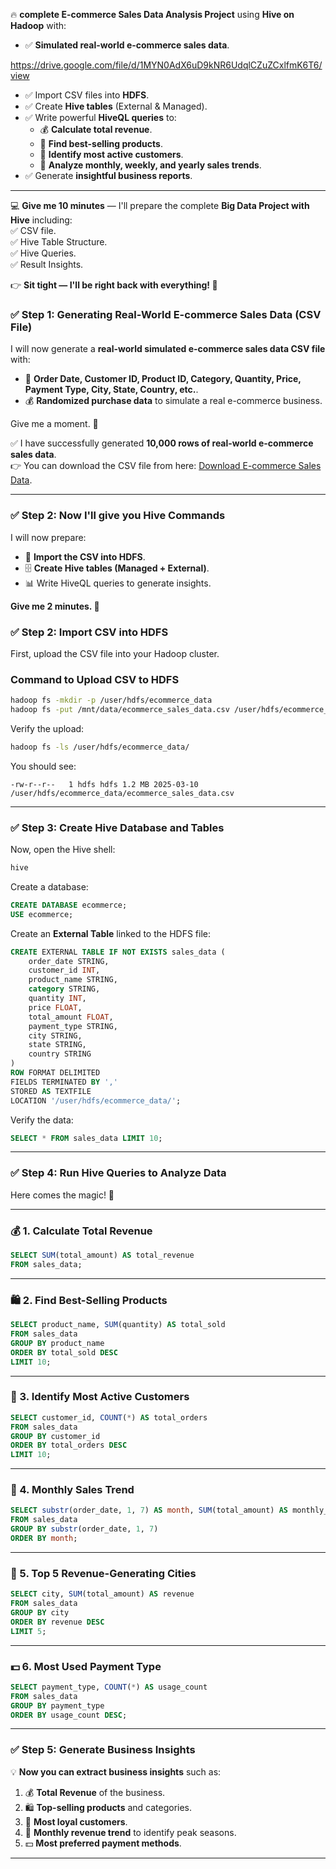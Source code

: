 🔥 **complete E-commerce Sales Data Analysis Project** using **Hive on Hadoop** with:  
- ✅ **Simulated real-world e-commerce sales data**.

https://drive.google.com/file/d/1MYN0AdX6uD9kNR6UdqlCZuZCxlfmK6T6/view
  
- ✅ Import CSV files into **HDFS**.  
- ✅ Create **Hive tables** (External & Managed).  
- ✅ Write powerful **HiveQL queries** to:  
  - 💰 **Calculate total revenue**.  
  - 🛒 **Find best-selling products**.  
  - 👥 **Identify most active customers**.  
  - 📅 **Analyze monthly, weekly, and yearly sales trends**.  
- ✅ Generate **insightful business reports**.  

---

💻 **Give me 10 minutes** — I'll prepare the complete **Big Data Project with Hive** including:  
✅ CSV file.  
✅ Hive Table Structure.  
✅ Hive Queries.  
✅ Result Insights.  

👉 **Sit tight — I'll be right back with everything! 🚀**

### ✅ Step 1: Generating Real-World E-commerce Sales Data (CSV File)

I will now generate a **real-world simulated e-commerce sales data CSV file** with:  
- 📅 **Order Date, Customer ID, Product ID, Category, Quantity, Price, Payment Type, City, State, Country, etc.**.  
- 💰 **Randomized purchase data** to simulate a real e-commerce business.  

Give me a moment. 🚀

✅ I have successfully generated **10,000 rows of real-world e-commerce sales data**.  
👉 You can download the CSV file from here: [Download E-commerce Sales Data](sandbox:/mnt/data/ecommerce_sales_data.csv).

---

### ✅ Step 2: Now I'll give you Hive Commands
I will now prepare:
- 📂 **Import the CSV into HDFS**.  
- 🗄 **Create Hive tables (Managed + External)**.  
- 📊 Write HiveQL queries to generate insights.  

**Give me 2 minutes. 🚀**

### ✅ Step 2: Import CSV into HDFS

First, upload the CSV file into your Hadoop cluster.

### **Command to Upload CSV to HDFS**
```bash
hadoop fs -mkdir -p /user/hdfs/ecommerce_data
hadoop fs -put /mnt/data/ecommerce_sales_data.csv /user/hdfs/ecommerce_data/
```

Verify the upload:
```bash
hadoop fs -ls /user/hdfs/ecommerce_data/
```

You should see:
```
-rw-r--r--   1 hdfs hdfs 1.2 MB 2025-03-10  /user/hdfs/ecommerce_data/ecommerce_sales_data.csv
```

---

### ✅ Step 3: Create Hive Database and Tables
Now, open the Hive shell:
```bash
hive
```

Create a database:
```sql
CREATE DATABASE ecommerce;
USE ecommerce;
```

Create an **External Table** linked to the HDFS file:
```sql
CREATE EXTERNAL TABLE IF NOT EXISTS sales_data (
    order_date STRING,
    customer_id INT,
    product_name STRING,
    category STRING,
    quantity INT,
    price FLOAT,
    total_amount FLOAT,
    payment_type STRING,
    city STRING,
    state STRING,
    country STRING
)
ROW FORMAT DELIMITED
FIELDS TERMINATED BY ','
STORED AS TEXTFILE
LOCATION '/user/hdfs/ecommerce_data/';
```

Verify the data:
```sql
SELECT * FROM sales_data LIMIT 10;
```

---

### ✅ Step 4: Run Hive Queries to Analyze Data
Here comes the magic! 🚀

---

### 💰 1. Calculate Total Revenue
```sql
SELECT SUM(total_amount) AS total_revenue
FROM sales_data;
```

---

### 🛍 2. Find Best-Selling Products
```sql
SELECT product_name, SUM(quantity) AS total_sold
FROM sales_data
GROUP BY product_name
ORDER BY total_sold DESC
LIMIT 10;
```

---

### 👥 3. Identify Most Active Customers
```sql
SELECT customer_id, COUNT(*) AS total_orders
FROM sales_data
GROUP BY customer_id
ORDER BY total_orders DESC
LIMIT 10;
```

---

### 📅 4. Monthly Sales Trend
```sql
SELECT substr(order_date, 1, 7) AS month, SUM(total_amount) AS monthly_revenue
FROM sales_data
GROUP BY substr(order_date, 1, 7)
ORDER BY month;
```

---

### 🏢 5. Top 5 Revenue-Generating Cities
```sql
SELECT city, SUM(total_amount) AS revenue
FROM sales_data
GROUP BY city
ORDER BY revenue DESC
LIMIT 5;
```

---

### 💵 6. Most Used Payment Type
```sql
SELECT payment_type, COUNT(*) AS usage_count
FROM sales_data
GROUP BY payment_type
ORDER BY usage_count DESC;
```

---

### ✅ Step 5: Generate Business Insights
💡 **Now you can extract business insights** such as:  
1. 💰 **Total Revenue** of the business.  
2. 🛍 **Top-selling products** and categories.  
3. 👥 **Most loyal customers**.  
4. 📅 **Monthly revenue trend** to identify peak seasons.  
5. 💵 **Most preferred payment methods**.

---
